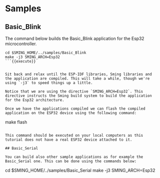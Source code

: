 # Samples

## Basic_Blink

The command below builds the Basic_Blink application for the Esp32 microcontroller.


```
cd $SMING_HOME/../samples/Basic_Blink
make -j3 SMING_ARCH=Esp32
```{{execute}}


Sit back and relax until the ESP-IDF libraries, Sming libraries and the application are compiled. This will take a while, though we're using `-j3` to speed things up a little.

Notice that we are using the directive `SMING_ARCH=Esp32`. This directive instructs the Sming build system to build the application for the Esp32 architecture.

Once we have the applications compiled we can flash the compiled application on the ESP32 device using the following command:
```
make flash
```

This command should be executed on your local computers as this tutorial does not have a real ESP32 device attached to it.

## Basic_Serial

You can build also other sample applications as for example the Basic_Serial one. This can be done using the commands below:

```
cd $SMING_HOME/../samples/Basic_Serial
make -j3 SMING_ARCH=Esp32
```{{execute}}

